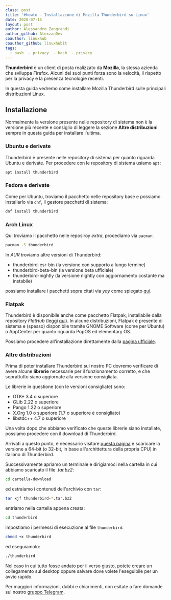 ```yaml
---
class: post
title: '#howto - Installazione di Mozilla Thunderbird su Linux'
date: 2020-07-15
layout: post
author: Alessandro Zangrandi
author_github: AlexzanDev
coauthor: linuxhub
coauthor_github: linuxhubit
tags:
  - bash  - privacy  - bash  - privacy
---
```

**Thunderbird** è un client di posta realizzato da **Mozilla**, la stessa azienda che sviluppa Firefox. Alcuni dei suoi punti forza sono la velocità, il rispetto per la privacy e la presenza tecnologie recenti.

In questa guida vedremo come installare Mozilla Thunderbird sulle principali distribuzioni Linux.

## Installazione

Normalmente la versione presente nelle repository di sistema non è la versione più recente e consiglio di leggere la sezione **Altre distribuzioni** sempre in questa guida per installare l'ultima.

### Ubuntu e derivate
Thunderbird è presente nelle repository di sistema per quanto riguarda Ubuntu e derivate.
Per procedere con le repository di sistema usiamo `apt`:

```bash
apt install thunderbird
```

### Fedora e derivate
Come per Ubuntu, troviamo il pacchetto nelle repository base e possiamo installarlo via `dnf`, il gestore pacchetti di sistema:

```bash
dnf install thunderbird
```

### Arch Linux
Qui troviamo il pacchetto nelle reposiroy *extra*, procediamo via `pacman`:

```bash
pacman -S thunderbird
```

In *AUR* troviamo altre versioni di Thunderbird:
* thunderbird-esr-bin (la versione con supporto a lungo termine)
* thunderbird-beta-bin (la versione beta ufficiale)
* thunderbird-nightly (la versione nightly con aggiornamento costante ma instabile)

possiamo installare i pacchetti sopra citati via *yay* come spiegato <a href="https://linuxhub.it/articles/howto-introduzione-alla-aur-e-aur-helper#title2">qui</a>.

### Flatpak
Thunderbird è disponibile anche come pacchetto Flatpak, installabile dalla repository *FlatHub* (leggi <a href="https://linuxhub.it/articles/howto-installazione-di-flatpak-e-configurazione-di-flathub">qui</a>). In alcune distribuzioni, Flatpak è presente di sistema e (spesso) disponibile tramite GNOME Software (come per Ubuntu) o AppCenter per quanto riguarda PopOS ed elementary OS.

Possiamo procedere all'installazione direttamente dalla <a href="https://flathub.org/apps/details/org.mozilla.Thunderbird">pagina ufficiale</a>.

### Altre distribuzioni

Prima di poter installare Thunderbird sul nostro PC dovremo verificare di avere alcune **librerie** necessarie per il funzionamento corretto, e che soprattutto siano aggiornate alla versione consigliata.

Le librerie in questione (con le versioni consigliate) sono:

- GTK+ 3.4 o superiore
- GLib 2.22 o superiore
- Pango 1.22 o superiore
- X.Org 1.0 o superiore (1.7 o superiore è consigliato)
- libstdc++ 4.7 o superiore

Una volta dopo che abbiamo verificato che queste librerie siano installate, possiamo procedere con il download di Thunderbird.

Arrivati a questo punto, è necessario visitare [questa pagina]([https://www.thunderbird.net/en-US/thunderbird/all/#I) e scaricare la versione a 64-bit (o 32-bit, in base all'archittettura della propria CPU) in italiano di Thunderbird.

Successivamente apriamo un terminale e dirigiamoci nella cartella in cui abbiamo scaricato il file *.tar.bz2*:

```bash
cd cartella-download
```

ed estraiamo i contenuti dell'archivio con `tar`:

```bash
tar xjf thunderbird-*.tar.bz2
```

entriamo nella cartella appena creata:

```bash
cd thunderbird
```

impostiamo i permessi di esecuzione al file `thunderbird`:

```bash
chmod +x thunderbird
```

ed eseguiamolo:

```bash
./thunderbird
```

Nel caso in cui tutto fosse andato per il verso giusto, potete creare un collegamento sul desktop oppure salvare dove volete l'eseguibile per un avvio rapido.

Per maggiori informazioni, dubbi e chiarimenti, non esitate a fare domande sul nostro [gruppo Telegram](https://t.me/linuxpeople).